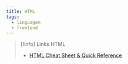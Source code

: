 ```yaml
---
title: HTML
tags:
  - linguagem
  - frontend
---
```

> [!info] Links HTML
> - [HTML Cheat Sheet & Quick Reference](https://cheatsheets.zip/html)
